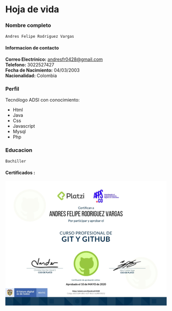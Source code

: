 # Hoja de vida

### Nombre completo
    Andres Felipe Rodriguez Vargas

#### **Informacion de contacto**

**Correo Electrinico:** <andresfr0428@gmail.com> <br>
**Telefono:** 3022527427 <br>
**Fecha de Nacimiento:** 04/03/2003 <br>
**Nacionalidad:** Colombia <br>


### Perfil
Tecnólogo ADSI con conocimiento:

* Html
* Java
* Css
* Javascript
* Mysql
* Php


### Educacion
    Bachiller

#### Certificados :
![Git](Documentacion/Certificados/Andres.jpg)
